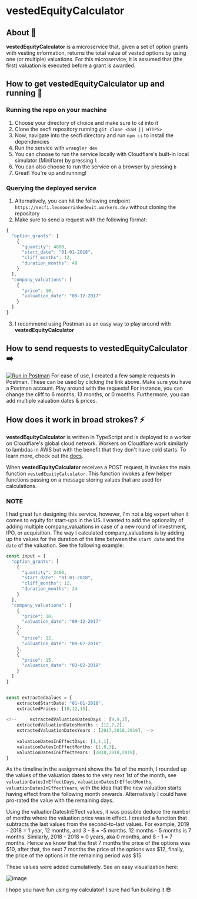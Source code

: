 # vestedEquityCalculator

## About 🧮

**vestedEquityCalculator** is a microservice that, given a set of option grants with vesting information, returns the total value of vested options by using one (or multiple) valuations. For this microservice, it is assumed that (the first) valuation is executed before a grant is awarded.

## How to get **vestedEquityCalculator** up and running 🚀
### Running the repo on your machine
1. Choose your directory of choice and make sure to `cd` into it
2. Clone the secfi repository running `git clone <SSH || HTTPS>`
3. Now, navigate into the secfi directory and run `npm ci` to install the dependencies
4. Run the service with `wrangler dev`
5. You can choose to run the service locally with Cloudflare's built-in local simulator (Miniflare) by pressing `l`
6. You can also choose to run the service on a browser by pressing `b`
7. Great! You're up and running! 

### Querying the deployed service
1. Alternatively, you can hit the following endpoint `https://secfi.leonoorrinkedewit.workers.dev` without cloning the repository
2. Make sure to send a request with the following format: 

```ts
{
  "option_grants": [
    {
      "quantity": 4800,
      "start_date": "01-01-2018",
      "cliff_months": 12,
      "duration_months": 48
    }
  ],
  "company_valuations": [
    {
      "price": 10,
      "valuation_date": "09-12-2017"
    }
  ]
}
```
3. I recommend using Postman as an easy way to play around with **vestedEquityCalculator**

## How to send requests to **vestedEquityCalculator** ➡️
[![Run in Postman](https://run.pstmn.io/button.svg)](https://app.getpostman.com/run-collection/a9d44dcd10a3857f63f4?action=collection%2Fimport)
For ease of use, I created a few sample requests in Postman. These can be used by clicking the link above. Make sure you have a Postman account. Play around with the requests! For instance, you can change the cliff to 6 months, 13 months, or 0 months. Furthermore, you can add multiple valuation dates & prices.

## How does it work in broad strokes? ⚡️
**vestedEquityCalculator** is written in TypeScript and is deployed to a worker on Cloudflare's global cloud network. Workers on Cloudflare work similarly to lambdas in AWS but with the benefit that they don't have cold starts. To learn more, check out the [docs](https://developers.cloudflare.com/workers/).

When **vestedEquityCalculator** receives a POST request, it invokes the main function `vestedEquityCalculator`. This function invokes a few helper functions passing on a message storing values that are used for calculations. 

### NOTE
I had great fun designing this service, however, I'm not a big expert when it comes to equity for start-ups in the US. I wanted to add the optionality of adding multiple company_valuations in case of a new round of investment, IPO, or acquisition. The way I calculated company_valuations is by adding up the values for the duration of the time between the `start_date` and the `date` of the valuation. See the following example:

```ts
const input = {
  "option_grants": [
    {
      "quantity": 2400,
      "start_date": "01-01-2018",
      "cliff_months": 12,
      "duration_months": 24
    }
  ],
  "company_valuations": [
    {
      "price": 10,
      "valuation_date": "09-12-2017"
    },
    {
      "price": 12,
      "valuation_date": "09-07-2018" 
    },
    {
      "price": 15,
      "valuation_date": "03-02-2019"
    }
  ]
}


const extractedValues = {
    extractedStartDate: "01-01-2018", 
    extractedPrices: [10,12,15],
    
<!--     extractedValuationDatesDays : [9,9,3],
    extractedValuationDatesMonths : [12,7,2],
    extractedValuationDatesYears : [2017,2018,2019], -->
    
    valuationDatesInEffectDays: [1,1,1],
    valuationDatesInEffectMonths: [1,8,3],
    valuationDatesInEffectYears: [2018,2018,2019],
}
```
As the timeline in the assignment shows the 1st of the month, I rounded up the values of the valuation dates to the very next 1st of the month, see `valuationDatesInEffectDays`, `valuationDatesInEffectMonths`, `valuationDatesInEffectYears`, with the idea that the new valuation starts having effect from the following month onwards. Alternatively I could have pro-rated the value with the remaining days.

Using the valuationDatesInEffect values, it was possible deduce the number of months where the valuation price was in effect. I created a function that subtracts the last values from the second-to-last values. For example, 2019 - 2018 = 1 year, 12 months, and 3 - 8 = -5 months. 12 months - 5 months is 7 months. Similarly, 2018 - 2018 = 0 years, aka 0 months, and 8 - 1 = 7 months. Hence we know that the first 7 months the price of the options was $10, after that, the next 7 months the price of the options was $12, finally, the price of the options in the remaining period was $15. 

These values were added cumulatively. See an easy visualization here:

![image](https://user-images.githubusercontent.com/69660903/204157935-ddf0c637-8916-4df9-8951-f90e64824dfd.png)

I hope you have fun using my calculator! I sure had fun building it 😎
